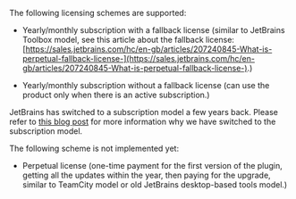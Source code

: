 [//]: # (title: What licensing scheme plugins can choose?)

The following licensing schemes are supported:

* Yearly/monthly subscription with a fallback license (similar to JetBrains Toolbox model, see this article about the fallback license: [https://sales.jetbrains.com/hc/en-gb/articles/207240845-What-is-perpetual-fallback-license-](https://sales.jetbrains.com/hc/en-gb/articles/207240845-What-is-perpetual-fallback-license-).)

* Yearly/monthly subscription without a fallback license (can use the product only when there is an active subscription.)

JetBrains has switched to a subscription model a few years back. Please refer to [this blog post](https://blog.jetbrains.com/blog/2015/09/18/final-update-on-the-jetbrains-toolbox-announcement/) for more information why we have switched to the subscription model.

The following scheme is not implemented yet: 

* Perpetual license (one-time payment for the first version of the plugin, getting all the updates within the year, then paying for the upgrade, similar to TeamCity model or old JetBrains desktop-based tools model.)
